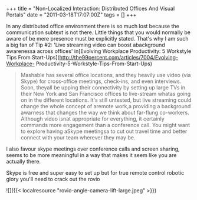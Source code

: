 +++
title = "Non-Localized Interaction: Distributed Offices And Visual Portals"
date = "2011-03-18T17:07:00Z"
tags = []
+++

In any distributed office environment there is so much lost because the
communication subtext is not there. Little things that you would normally be
aware of be mere presence must be explicitly stated. That's why I am such a
big fan of Tip #2: 'Live streaming video can boost abackground awarenessa
across offices' in[Evolving Workplace Productivity: 5 Workstyle Tips From
Start-Ups](http://the99percent.com/articles/7004/Evolving-Workplace-
Productivity-5-Workstyle-Tips-From-Start-Ups)

> Mashable has several office locations, and they heavily use video (via
Skype) for cross-office meetings, check-ins, and even interviews. Soon,
theyall be upping their connectivity by setting up large TVs in their New
York and San Francisco offices to live-stream whatas going on in the
different locations. It's still untested, but live streaming could change the
whole concept of aremote work,a providing a background awarness that
changes the way we think about far-flung co-workers. Although video isnat
appropriate for everything, it certainly commands more engagement than a
conference call. You might want to explore having aSkype meetingsa to cut
out travel time and better connect with your team wherever they may be.

I also favour skype meetings over conference calls and screen sharing, seems
to be more meaningful in a way that makes it seem like you are actually there.

Skype is free and super easy to set up but for true remote control robotic
glory you'll need to crack out the rovio

![]({{< localresource "rovio-angle-camera-lift-large.jpeg" >}})

